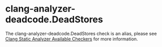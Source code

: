 clang-analyzer-deadcode.DeadStores
==================================

The clang-analyzer-deadcode.DeadStores check is an alias, please see
[Clang Static Analyzer Available
Checkers](https://clang.llvm.org/docs/analyzer/checkers.html#deadcode-deadstores)
for more information.
